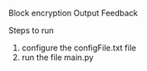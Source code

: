 Block encryption
Output Feedback

Steps to run

1. configure the configFile.txt file
2. run the file main.py
